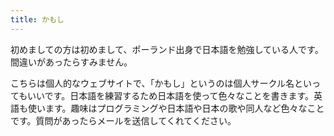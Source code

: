 ```yaml
---
title: かもし
---
```


初めましての方は初めまして、ポーランド出身で日本語を勉強している人です。間違いがあったらすみません。

こちらは個人的なウェブサイトで、「かもし」というのは個人サークル名といってもいいです。日本語を練習するため日本語を使って色々なことを書きます。英語も使います。趣味はプログラミングや日本語や日本の歌や同人など色々なことです。質問があったらメールを送信してくれてください。
